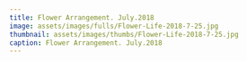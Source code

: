 ```yaml
---
title: Flower Arrangement. July.2018
image: assets/images/fulls/Flower-Life-2018-7-25.jpg
thumbnail: assets/images/thumbs/Flower-Life-2018-7-25.jpg
caption: Flower Arrangement. July.2018
---
```

